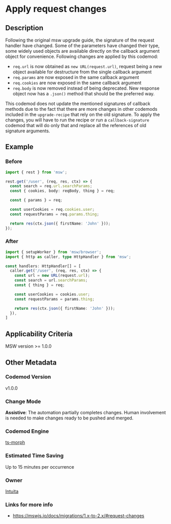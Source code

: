 # Apply request changes

## Description

Following the original msw upgrade guide, the signature of the request handler have changed. Some of the parameters have changed their type, some widely used objects are available directly on the callback argument object for convenience. Following changes are applied by this codemod:

-   `req.url` is now obtained as `new URL(request.url)`, request being a new object available for destructure from the single callback argument
-   `req.params` are now exposed in the same callback argument
-   `req.cookies` are now exposed in the same callback argument
-   `req.body` is now removed instead of being deprecated. New response object now has a `.json()` method that should be the preferred way.

This codemod does not update the mentioned signatures of callback methods due to the fact that there are more changes in other codemods included in the `upgrade-recipe` that rely on the old signature. To apply the changes, you will have to run the recipe or run a `callback-signature` codemod that will do only that and replace all the references of old signature arguments.

## Example

### Before

```ts
import { rest } from 'msw';

rest.get('/user', (req, res, ctx) => {
  const search = req.url.searchParams;
  const { cookies, body: reqBody, thing } = req;

  const { params } = req;

  const userCookies = req.cookies.user;
  const requestParams = req.params.thing;

  return res(ctx.json({ firstName: 'John' }));
});
```

### After

```ts
import { setupWorker } from 'msw/browser';
import { http as caller, type HttpHandler } from 'msw';

const handlers: HttpHandler[] = [
  caller.get('/user', (req, res, ctx) => {
    const url = new URL(request.url);
    const search = url.searchParams;
    const { thing } = req;

    const userCookies = cookies.user;
    const requestParams = params.thing;

    return res(ctx.json({ firstName: 'John' }));
  }),
]
```

## Applicability Criteria

MSW version >= 1.0.0

## Other Metadata

### Codemod Version

v1.0.0

### Change Mode

**Assistive**: The automation partially completes changes. Human involvement is needed to make changes ready to be pushed and merged.

### **Codemod Engine**

[ts-morph](https://github.com/dsherret/ts-morph)

### Estimated Time Saving

Up to 15 minutes per occurrence

### Owner

[Intuita](https://github.com/codemod-com)

### Links for more info

-   https://mswjs.io/docs/migrations/1.x-to-2.x/#request-changes
